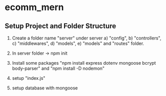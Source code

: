# ecomm_mern


## Setup Project and Folder Structure
1. Create a folder name "server" under server a) "config", b) "controllers", c) "middlewares", d) "models", e) "models" and "routes" folder.

2. In server folder -> npm init
3. Install some packages
    "npm install express dotenv mongoose bcrypt body-parser"
    and 
    "npm install -D nodemon"
4. setup "index.js"
5. setup database with mongoose

